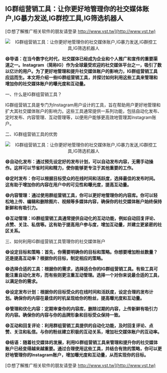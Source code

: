## **IG群组营销工具：让你更好地管理你的社交媒体账户,IG暴力发送,IG群控工具,IG筛选机器人**

[😍想了解推广相关软件的朋友请登录 http://www.vst.tw](http://www.vst.tw)

 <center><img src="https://vst.tw/MP4/tuiguang/png/4.png" alt="IG群组营销工具：让你更好地管理你的社交媒体账户,IG暴力发送,IG群控工具,IG筛选机器人"></center>

**😄导语：在当今数字化时代，社交媒体已经成为企业和个人推广和宣传的重要渠道之一。Instagram（简称IG）作为全球最受欢迎的社交媒体平台之一，吸引了数以亿计的用户。为了更好地管理和提升社交媒体账户的影响力，IG群组营销工具应运而生。本文将介绍一些IG群组营销工具，并探讨如何利用这些工具来管理和增加你的社交媒体账户的曝光度和互动量。**

一、什么是IG群组营销工具？

IG群组营销工具是专门为Instagram用户设计的工具，旨在帮助用户更好地管理和扩大其社交媒体账户的影响力。这些工具通常提供一系列功能，包括自动化发布、定时发布、内容管理、互动管理等，以便用户能够更高效地管理其Instagram账户。

二、IG群组营销工具的优势

 <center><img src="https://vst.tw/MP4/tuiguang/png/6.png" alt="IG群组营销工具：让你更好地管理你的社交媒体账户,IG暴力发送,IG群控工具,IG筛选机器人"></center>

**😄自动化发布：通过预先设定好的发布计划，可以自动发布内容，无需手动操作。这样可以节省时间和精力，使你能够更专注于其他重要的工作。**

**😄定时发布：你可以根据目标受众的在线时间和活跃度，选择最佳的发布时间。这有助于增加你的内容在用户中的可见性和曝光度，提高互动量。**

**😄内容管理：通过使用群组营销工具，你可以更好地管理你的内容库。你可以轻松地上传、编辑和删除图片、视频等多媒体内容，确保你的社交媒体账户始终保持新鲜和有吸引力。**

**😄互动管理：IG群组营销工具通常提供自动化的互动功能，例如自动回复评论、点赞、关注、私信等。这有助于提高用户参与度，增加互动量，并建立更紧密的社区关系。**

三、如何利用IG群组营销工具管理你的社交媒体账户

**😄设定目标和策略：首先，你需要明确你的目标和策略。你想要增加粉丝数量？还是提高互动率？根据你的目标，制定相应的策略。**

**😄选择合适的工具：根据你的需求，选择适合你的IG群组营销工具。有些工具可能注重自动化发布，而有些则更注重互动管理。选择一个对你来说最合适的工具，以满足你的需求。**

**😄设定发布计划：根据你的目标受众的在线时间和活跃度，设定合理的发布计划。确保你的内容在最佳的时机呈现给你的粉丝，提高曝光度和互动量。**

**😄管理和优化内容：定期审查你的内容库，删除过期的内容，上传新鲜有吸引力的内容。确保你的内容与你的品牌形象和目标受众保持一致。**

**😄互动和回复评论：利用群组营销工具提供的自动化功能，及时回复评论、点赞、关注和私信。与你的粉丝建立积极的互动关系，增加社交媒体账户的互动率。**

**😄结语：随着社交媒体的发展，利用IG群组营销工具来管理和提升你的社交媒体账户已经变得越来越重要。通过合理使用这些工具，并结合有效的策略，你可以更好地管理你的Instagram账户，增加曝光度和互动量，从而实现你的目标。**

[😍想了解推广相关软件的朋友请登录 http://www.vst.tw](http://www.vst.tw)



